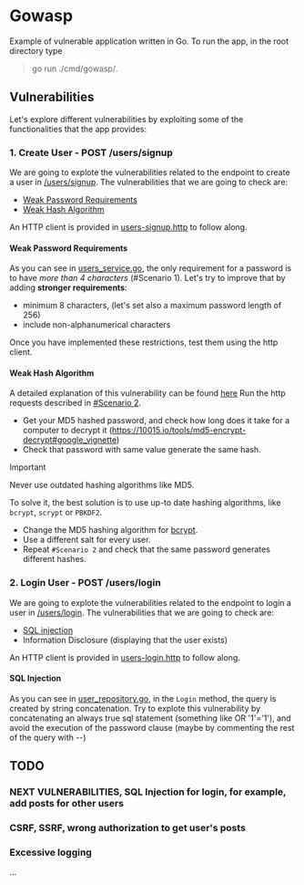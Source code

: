 # Gowasp

Example of vulnerable application written in Go.
To run the app, in the root directory type

> go run ./cmd/gowasp/.

## Vulnerabilities

Let's explore different vulnerabilities by exploiting some of the functionalities that the app provides:

### 1. Create User - POST /users/signup

We are going to explote the vulnerabilities related to the endpoint to create a user in [/users/signup](http://localhost:8080/users/signup).
The vulnerabilities that we are going to check are:
+ [Weak Password Requirements](https://cwe.mitre.org/data/definitions/521.html)
+ [Weak Hash Algorithm](https://cwe.mitre.org/data/definitions/328.html)

An HTTP client is provided in [users-signup.http](./tools/users-signup.http) to follow along.

#### Weak Password Requirements

As you can see in [users_service.go](./internal/services/user_service.go), the only requirement for a password is to have *more than 4 characters* (#Scenario 1).
Let's try to improve that by adding **stronger requirements**:
+ minimum 8 characters, (let's set also a maximum password length of 256)
+ include non-alphanumerical characters

Once you have implemented these restrictions, test them using the http client.

#### Weak Hash Algorithm

A detailed explanation of this vulnerability can be found [here](https://knowledge-base.secureflag.com/vulnerabilities/broken_cryptography/weak_hashing_algorithm_vulnerability.html)
Run the http requests described in [#Scenario 2](./tools/users-signup.http). 
+ Get your MD5 hashed password, and check how long does it take for a computer to decrypt it (https://10015.io/tools/md5-encrypt-decrypt#google_vignette) 
+ Check that password with same value generate the same hash.

> [!IMPORTANT]  
> Never use outdated hashing algorithms like MD5.

To solve it, the best solution is to use up-to date hashing algorithms, like `bcrypt`, `scrypt` or `PBKDF2`.
+ Change the MD5 hashing algorithm for [bcrypt](https://pkg.go.dev/golang.org/x/crypto/bcrypt).
+ Use a different salt for every user.
+ Repeat `#Scenario 2` and check that the same password generates different hashes.

### 2. Login User - POST /users/login

We are going to explote the vulnerabilities related to the endpoint to login a user in [/users/login](http://localhost:8080/users/login).
The vulnerabilities that we are going to check are:

+ [SQL injection](https://owasp.org/www-community/attacks/SQL_Injection)
+ Information Disclosure (displaying that the user exists)

An HTTP client is provided in [users-login.http](./tools/users-login.http) to follow along.

#### SQL Injection

As you can see in [user_repository.go](./internal/repositories/user_repository.go), in the `Login` method, the query is created by string concatenation.
Try to explote this vulnerability by concatenating an always true sql statement (something like OR '1'='1'), and avoid the execution of the password clause (maybe by commenting the rest of the query with --)

## TODO

### NEXT VULNERABILITIES, SQL Injection for login, for example, add posts for other users

### CSRF, SSRF, wrong authorization to get user's posts

### Excessive logging
...